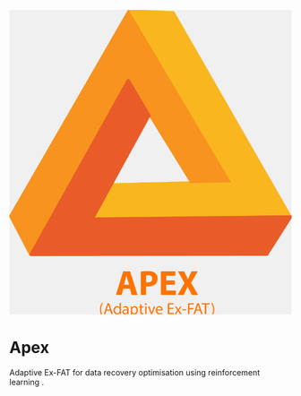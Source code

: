 ![Alt text](n_apex/git_logo.png?raw=true "Title")
# Apex
Adaptive Ex-FAT for data recovery optimisation using reinforcement learning .
